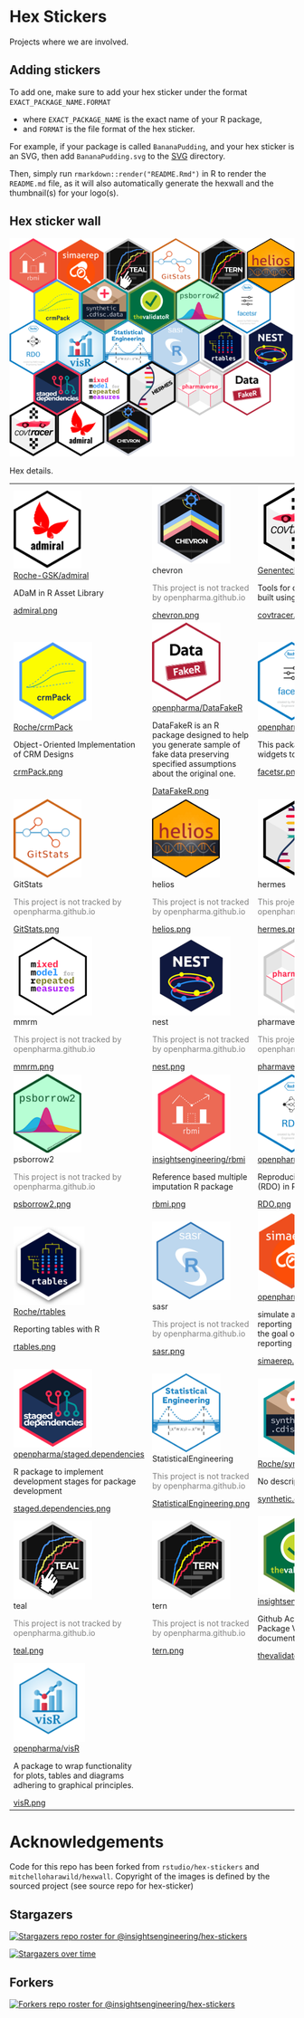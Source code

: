 
# Hex Stickers

Projects where we are involved.

## Adding stickers

To add one, make sure to add your hex sticker under the format
`EXACT_PACKAGE_NAME.FORMAT`

- where `EXACT_PACKAGE_NAME` is the exact name of your R package,
- and `FORMAT` is the file format of the hex sticker.

For example, if your package is called `BananaPudding`, and your hex
sticker is an SVG, then add `BananaPudding.svg` to the [SVG](SVG)
directory.

Then, simply run `rmarkdown::render("README.Rmd")` in R to render the
`README.md` file, as it will also automatically generate the hexwall and
the thumbnail(s) for your logo(s).

## Hex sticker wall

![](hexwall.png)

Hex details.

<table>
<tr>
<td>
<img alt="Logo for admiral" src="thumbs/admiral.png" height="139"><br /><a href="https://github.com/Roche-GSK/admiral">Roche-GSK/admiral</a>
<br />
<p>
ADaM in R Asset Library
</p>
<a href="PNG/admiral.png">admiral.png</a>
</td>
<td>
<img alt="Logo for chevron" src="thumbs/chevron.png" height="139"><br />chevron
<br />
<p style="color:grey">
This project is not tracked by openpharma.github.io
</p>
<a href="PNG/chevron.png">chevron.png</a>
</td>
<td>
<img alt="Logo for covtracer" src="thumbs/covtracer.png" height="139"><br /><a href="https://github.com/Genentech/covtracer">Genentech/covtracer</a>
<br />
<p>
Tools for contextualizing tests, built using covr test traces.
</p>
<a href="PNG/covtracer.png">covtracer.png</a>
</td>
</tr>
<tr>
<td>
<img alt="Logo for crmPack" src="thumbs/crmPack.png" height="139"><br /><a href="https://github.com/Roche/crmPack">Roche/crmPack</a>
<br />
<p>
Object-Oriented Implementation of CRM Designs
</p>
<a href="PNG/crmPack.png">crmPack.png</a>
</td>
<td>
<img alt="Logo for DataFakeR" src="thumbs/DataFakeR.png" height="139"><br /><a href="https://github.com/openpharma/DataFakeR">openpharma/DataFakeR</a>
<br />
<p>
DataFakeR is an R package designed to help you generate sample of fake
data preserving specified assumptions about the original one.
</p>
<a href="PNG/DataFakeR.png">DataFakeR.png</a>
</td>
<td>
<img alt="Logo for facetsr" src="thumbs/facetsr.png" height="139"><br /><a href="https://github.com/openpharma/facetsr">openpharma/facetsr</a>
<br />
<p>
This package is using html widgets to wrap facets into R
</p>
<a href="PNG/facetsr.png">facetsr.png</a>
</td>
</tr>
<tr>
<td>
<img alt="Logo for GitStats" src="thumbs/GitStats.png" height="139"><br />GitStats
<br />
<p style="color:grey">
This project is not tracked by openpharma.github.io
</p>
<a href="PNG/GitStats.png">GitStats.png</a>
</td>
<td>
<img alt="Logo for helios" src="thumbs/helios.png" height="139"><br />helios
<br />
<p style="color:grey">
This project is not tracked by openpharma.github.io
</p>
<a href="PNG/helios.png">helios.png</a>
</td>
<td>
<img alt="Logo for hermes" src="thumbs/hermes.png" height="139"><br />hermes
<br />
<p style="color:grey">
This project is not tracked by openpharma.github.io
</p>
<a href="PNG/hermes.png">hermes.png</a>
</td>
</tr>
<tr>
<td>
<img alt="Logo for mmrm" src="thumbs/mmrm.png" height="139"><br />mmrm
<br />
<p style="color:grey">
This project is not tracked by openpharma.github.io
</p>
<a href="PNG/mmrm.png">mmrm.png</a>
</td>
<td>
<img alt="Logo for nest" src="thumbs/nest.png" height="139"><br />nest
<br />
<p style="color:grey">
This project is not tracked by openpharma.github.io
</p>
<a href="PNG/nest.png">nest.png</a>
</td>
<td>
<img alt="Logo for pharmaverse" src="thumbs/pharmaverse.png" height="139"><br />pharmaverse
<br />
<p style="color:grey">
This project is not tracked by openpharma.github.io
</p>
<a href="PNG/pharmaverse.png">pharmaverse.png</a>
</td>
</tr>
<tr>
<td>
<img alt="Logo for psborrow2" src="thumbs/psborrow2.png" height="139"><br />psborrow2
<br />
<p style="color:grey">
This project is not tracked by openpharma.github.io
</p>
<a href="PNG/psborrow2.png">psborrow2.png</a>
</td>
<td>
<img alt="Logo for rbmi" src="thumbs/rbmi.png" height="139"><br /><a href="https://github.com/insightsengineering/rbmi">insightsengineering/rbmi</a>
<br />
<p>
Reference based multiple imputation R package
</p>
<a href="PNG/rbmi.png">rbmi.png</a>
</td>
<td>
<img alt="Logo for RDO" src="thumbs/RDO.png" height="139"><br /><a href="https://github.com/openpharma/RDO">openpharma/RDO</a>
<br />
<p>
Reproducible Data Objects (RDO) in R
</p>
<a href="PNG/RDO.png">RDO.png</a>
</td>
</tr>
<tr>
<td>
<img alt="Logo for rtables" src="thumbs/rtables.png" height="139"><br /><a href="https://github.com/Roche/rtables">Roche/rtables</a>
<br />
<p>
Reporting tables with R
</p>
<a href="PNG/rtables.png">rtables.png</a>
</td>
<td>
<img alt="Logo for sasr" src="thumbs/sasr.png" height="139"><br />sasr
<br />
<p style="color:grey">
This project is not tracked by openpharma.github.io
</p>
<a href="PNG/sasr.png">sasr.png</a>
</td>
<td>
<img alt="Logo for simaerep" src="thumbs/simaerep.png" height="139"><br /><a href="https://github.com/openpharma/simaerep">openpharma/simaerep</a>
<br />
<p>
simulate adverse event reporting in clinical trials with the goal of
detecting under-reporting sites.
</p>
<a href="PNG/simaerep.png">simaerep.png</a>
</td>
</tr>
<tr>
<td>
<img alt="Logo for staged.dependencies" src="thumbs/staged.dependencies.png" height="139"><br /><a href="https://github.com/openpharma/staged.dependencies">openpharma/staged.dependencies</a>
<br />
<p>
R package to implement development stages for package development
</p>
<a href="PNG/staged.dependencies.png">staged.dependencies.png</a>
</td>
<td>
<img alt="Logo for StatisticalEngineering" src="thumbs/StatisticalEngineering.png" height="139"><br />StatisticalEngineering
<br />
<p style="color:grey">
This project is not tracked by openpharma.github.io
</p>
<a href="PNG/StatisticalEngineering.png">StatisticalEngineering.png</a>
</td>
<td>
<img alt="Logo for synthetic.cdisc.data" src="thumbs/synthetic.cdisc.data.png" height="139"><br /><a href="https://github.com/Roche/synthetic.cdisc.data">Roche/synthetic.cdisc.data</a>
<br />
<p>
No description in github
</p>
<a href="PNG/synthetic.cdisc.data.png">synthetic.cdisc.data.png</a>
</td>
</tr>
<tr>
<td>
<img alt="Logo for teal" src="thumbs/teal.png" height="139"><br />teal
<br />
<p style="color:grey">
This project is not tracked by openpharma.github.io
</p>
<a href="PNG/teal.png">teal.png</a>
</td>
<td>
<img alt="Logo for tern" src="thumbs/tern.png" height="139"><br />tern
<br />
<p style="color:grey">
This project is not tracked by openpharma.github.io
</p>
<a href="PNG/tern.png">tern.png</a>
</td>
<td>
<img alt="Logo for thevalidatoR" src="thumbs/thevalidatoR.png" height="139"><br /><a href="https://github.com/insightsengineering/thevalidatoR">insightsengineering/thevalidatoR</a>
<br />
<p>
Github Action that generates R Package Validation documentation 🏁
</p>
<a href="PNG/thevalidatoR.png">thevalidatoR.png</a>
</td>
</tr>
<tr>
<td>
<img alt="Logo for visR" src="thumbs/visR.png" height="139"><br /><a href="https://github.com/openpharma/visR">openpharma/visR</a>
<br />
<p>
A package to wrap functionality for plots, tables and diagrams adhering
to graphical principles.
</p>
<a href="PNG/visR.png">visR.png</a>
</td>
</tr>
</table>

# Acknowledgements

Code for this repo has been forked from `rstudio/hex-stickers` and
`mitchelloharawild/hexwall`. Copyright of the images is defined by the
sourced project (see source repo for hex-sticker)

## Stargazers

[![Stargazers repo roster for
@insightsengineering/hex-stickers](https://reporoster.com/stars/dark/insightsengineering/hex-stickers)](https://github.com/insightsengineering/hex-stickers/stargazers)

[![Stargazers over
time](https://starchart.cc/insightsengineering/hex-stickers.svg)](https://starchart.cc/insightsengineering/hex-stickers)

## Forkers

[![Forkers repo roster for
@insightsengineering/hex-stickers](https://reporoster.com/forks/dark/insightsengineering/hex-stickers)](https://github.com/insightsengineering/hex-stickers/network/members)
